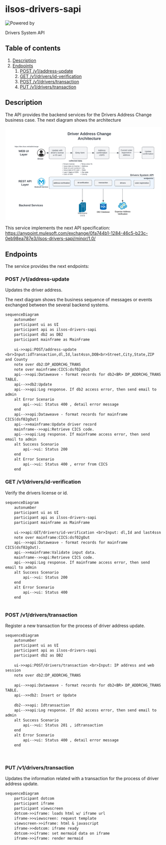 # ilsos-drivers-sapi
![Powered by](https://img.shields.io/badge/Powered%20by-Mulesoft-535597.svg)
<br>

Drivers System API

## Table of contents
1. [Description](#description)
1. [Endpoints](#endpoints)
    1. [POST /v1/address-update](#patch-v1address-update)
    1. [GET /v1/drivers/id-verification](#get-v1driversid-verification)
    1. [POST /v1/drivers/transaction](#post-v1driverstransaction)
    1. [PUT /v1/drivers/transaction](#put-v1driverstransaction)
       

## Description
The API provides the backend services for the Drivers Address Change business case. The next diagram shows the architecture

![architecture](./media/architecture.png)

This service implements the next API specification: https://anypoint.mulesoft.com/exchange/0fa744b1-1284-46c5-b23c-0eb98ea787e3/ilsos-drivers-sapi/minor/1.0/

## Endpoints
The service provides the next endpoints:

### POST /v1/address-update
Updates the driver address.

The next diagram shows the business sequence of messages or events exchanged between the several backend systems.

```mermaid
sequenceDiagram
    autonumber
    participant ui as UI
    participant api as ilsos-drivers-sapi
    participant db2 as DB2
    participant mainframe as MainFrame

    ui->>api:POST/address-update <br>Input:idTransaction,dl,Id,last4ssn,DOB<br>Street,City,State,ZIP and County
    note over db2:DP_ADDRCHG_TRANS
    note over mainframe:CICS:dsf02gOut
    api-->>api:Dataweave - format records for db2<BR> DP_ADDRCHG_TRANS TABLE.
    api-->>db2:Update
    api-->>api:Log response. If db2 access error, then send email to admin
    alt Error Scenario 
        api-->ui: Status 400 , detail error message
    end
    api-->>api:Dataweave - format records for mainframe CICS(dsf02gOut)
    api-->>mainframe:Update driver record
    mainframe-->>api:Retrieve CICS code.
    api-->>api:Log response. If mainframe access error, then send email to admin
    alt Success Scenario 
        api-->ui: Status 200 
    end
    alt Error Scenario 
        api-->ui: Status 400 , error from CICS
    end
  ```

### GET /v1/drivers/id-verification
Verify the drivers license or id.

```mermaid
sequenceDiagram
    autonumber
    participant ui as UI
    participant api as ilsos-drivers-sapi
    participant mainframe as MainFrame
    
    ui->>api:GET/drivers/id-verification <br>Input: dl,Id and last4ssn
    note over mainframe:CICS:dsf02gOut
    api-->>api:Dataweave - format records for mainframe CICS(dsf02gOut).
    api-->>mainframe:Validate input data.
    mainframe-->>api:Retrieve CICS code.
    api-->>api:Log response. If mainframe access error, then send email to admin
    alt Success Scenario 
        api-->ui: Status 200
    end
    alt Error Scenario 
        api-->ui: Status 400 
    end
    
```

### POST /v1/drivers/transaction
Register a new transaction for the process of driver address update.

```mermaid
sequenceDiagram
    autonumber
    participant ui as UI
    participant api as ilsos-drivers-sapi
    participant db2 as DB2
    
    ui->>api:POST/drivers/transaction <br>Input: IP address and web session
    note over db2:DP_ADDRCHG_TRANS
    
    api-->>api:Dataweave - format records for db2<BR> DP_ADDRCHG_TRANS TABLE.
    api-->>db2: Insert or Update 
    
    db2-->>api: Idtransaction
    api-->>api:Log response. If db2 access error, then send email to admin
    alt Success Scenario 
        api-->ui: Status 201 , idtransaction
    end
    alt Error Scenario 
        api-->ui: Status 400 , detail error message
    end
    
    

```

### PUT /v1/drivers/transaction
Updates the information related with a transaction for the process of driver address update.

```mermaid
sequenceDiagram
    participant dotcom
    participant iframe
    participant viewscreen
    dotcom->>iframe: loads html w/ iframe url
    iframe->>viewscreen: request template
    viewscreen->>iframe: html & javascript
    iframe->>dotcom: iframe ready
    dotcom->>iframe: set mermaid data on iframe
    iframe->>iframe: render mermaid
```
